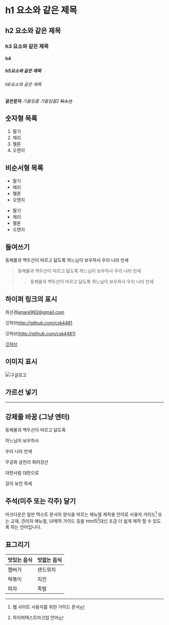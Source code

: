 # h1 요소와 같은 제목

## h2 요소와 같은 제목

### h3 요소와 같은 제목

#### h4

##### h5요소와 같은 제목

###### h6요소와 같은 제목

**굵은문자**
_기울임꼴_
_기울임꼴2_
~~취소선~~

## 숫자형 목록

1. 딸기
2. 체리
3. 멜론
4. 오렌지

## 비순서형 목록

- 딸기
- 체리
- 멜론
- 오렌지

* 딸기
* 체리
* 멜론
* 오렌지

## 들여쓰기

동해물과 백두산이 마르고 닳도록 하느님이 보우하사 우리 나라 만세

> 동해물과 백두산이 마르고 닳도록 하느님이 보우하사 우리 나라 만세
>
> > 동해물과 백두산이 마르고 닳도록 하느님이 보우하사 우리 나라 만세

## 하이퍼 링크의 표시

최선경<amare992@gmail.com>

깃허브<http://github.com/csk4481>

깃허브[http://github.com/csk4481]

[깃허브](http://github.com/csk4481)

## 이미지 표시

![구글로고](http://www.google.com/images/srpr/logo11w.png)

## 가르선 넣기

---

## 강제줄 바꿈 (그냥 엔터)

동해물과 백두산이 마르고 닳도록

하느님이 보우하사

우리 나라 만세

무궁화 삼천리 화려강산

대한사람 대한으로

길이 보전 하세

## 주석(미주 또는 각주) 달기

마크다운은 일반 텍스트 문서의 양식을 따르는 메뉴얼 제작용 언어로 사용자 가이드[^1] 또는 교재, 관리자 메뉴얼, UI제작 가이드 등을 html5[^2]대신 조금 더 쉽게 제작 할 수 있도록 하는 언어입니다.

[^1]: 웹 사이트 사용자를 위한 가이드 문서
[^2]: 하이퍼텍스트마크업 언어

## 표그리기

| 맛있는 음식 | 맛없는 음식 |
| ----------- | ----------- |
| 햄버거      | 샌드위치    |
| 떡볶이      | 치킨        |
| 피자        | 족발        |

